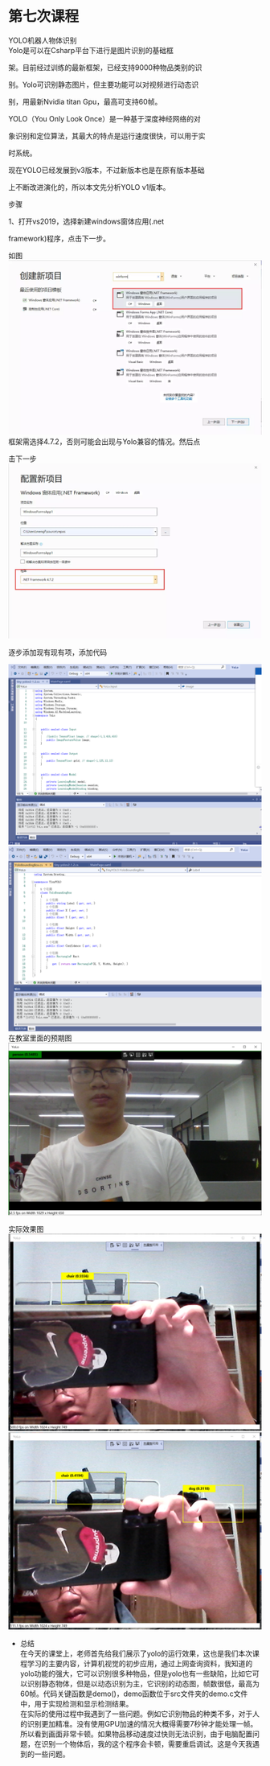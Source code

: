# 第七次课程
YOLO机器人物体识别  
Yolo是可以在Csharp平台下进行是图片识别的基础框

架。目前经过训练的最新框架，已经支持9000种物品类别的识

别。Yolo可识别静态图片，但主要功能可以对视频进行动态识

别，用最新Nvidia titan Gpu，最高可支持60帧。

YOLO（You Only Look Once）是一种基于深度神经网络的对

象识别和定位算法，其最大的特点是运行速度很快，可以用于实

时系统。

现在YOLO已经发展到v3版本，不过新版本也是在原有版本基础

上不断改进演化的，所以本文先分析YOLO v1版本。

步骤

1、打开vs2019，选择新建windows窗体应用(.net 

framework)程序，点击下一步。

如图
![](media/6.png)
框架需选择4.7.2，否则可能会出现与Yolo兼容的情况。然后点

击下一步
![](media/7.png)

 逐步添加现有现有项，添加代码

 ![](media/3.png)
 ![](media/4.png)
  在教室里面的预期图
  ![](media/5.png)

 实际效果图
 ![](media/1.png)
 ![](media/2.png)

 * 总结   
  在今天的课堂上，老师首先给我们展示了yolo的运行效果，这也是我们本次课程学习的主要内容，计算机视觉的初步应用，通过上网查询资料，我知道的yolo功能的强大，它可以识别很多种物品，但是yolo也有一些缺陷，比如它可以识别静态物体，但是以动态识别为主，它识别的动态图，帧数很低，最高为60帧。代码关键函数是demo()，demo函数位于src文件夹的demo.c文件中，用于实现检测和显示检测结果。  
  在实际的使用过程中我遇到了一些问题。例如它识别物品的种类不多，对于人的识别更加精准。没有使用GPU加速的情况大概得需要7秒钟才能处理一帧。所以看到画面非常卡顿。如果物品移动速度过快则无法识别，由于电脑配置问题，在识别一个物体后，我的这个程序会卡顿，需要重启调试。这是今天我遇到的一些问题。